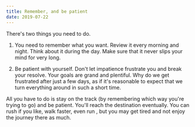 ```yaml
---
title: Remember, and be patient
date: 2019-07-22
---
```


There's two things you need to do.

1. You need to remember what you want. Review it every morning and night. Think about it during the day. Make sure that it never slips your mind for very long.

2. Be patient with yourself. Don't let impatience frustrate you and break your resolve. Your goals are grand and plentiful. Why do we get frustrated after just a few days, as if it's reasonable to expect that we turn everything around in such a short time.

All you have to do is stay on the track (by remembering which way you're trying to go) and be patient. You'll reach the destination eventually. You can rush if you like, walk faster, even run , but you may get tired and not enjoy the journey there as much.
